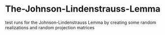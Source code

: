 # The-Johnson-Lindenstrauss-Lemma
test runs for the Johnson-Lindenstrauss Lemma by creating some random realizations and random projection matrices
